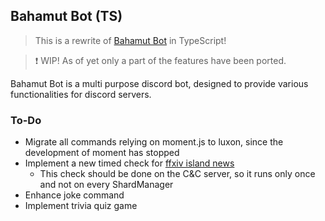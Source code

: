 ## Bahamut Bot (TS)
> This is a rewrite of [Bahamut Bot](https://github.com/TheExoduser/BahamutBot) in TypeScript!

> ❗ WIP! As of yet only a part of the features have been ported.

Bahamut Bot is a multi purpose discord bot, designed to provide various functionalities for discord servers.

### To-Do
- Migrate all commands relying on moment.js to luxon, since the development of moment has stopped
- Implement a new timed check for [ffxiv island news](https://www.reddit.com/r/ffxiv/comments/xvcklg/island_sanctuary_workshop_hub/)
  - This check should be done on the C&C server, so it runs only once and not on every ShardManager
- Enhance joke command
- Implement trivia quiz game